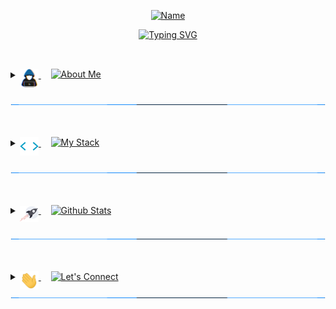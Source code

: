 <!-- Name Header -->
<p align="center">
<a href="#"><img src="https://readme-typing-svg.herokuapp.com?font=Varela+Round&size=20&pause=8000&color=36BCF7E1&center=true&vCenter=true&width=435&height=50&lines=Noor+Chasib" alt="Name" /></a>
</p>
<p align="center">
<a href="#"><img src="https://readme-typing-svg.herokuapp.com?font=Varela+Round&size=30&pause=1500&center=true&width=600&height=50&lines=Junior+Full-Stack+Web+Developer;Lighthouse+Labs+Student;Bachelor+of+Science" alt="Typing SVG" /></a>
</p>

##
<br>

<!-- About Me -->

<details> 
  <summary>
      <a href="#"> 
	<img align="middle" src="https://github.com/NoorChasib/NoorChasib/blob/main/img/about_me.gif" width="30">
      </a>
      &nbsp;&nbsp;&nbsp;
<a href="#"><img align="top" src="https://readme-typing-svg.herokuapp.com?font=Varela+Round&size=25&duration=3000&pause=5000&color=C9D1D9&multiline=true&width=200&height=40&lines=About+Me" alt="About Me" /></a>
  </summary>
  

<br>

<p>
<a href="#"><img align="middle" src="https://github.com/NoorChasib/NoorChasib/blob/main/img/arrow6.gif" width="23"></a>&nbsp;
<a href="#"><img align="top" src="https://readme-typing-svg.herokuapp.com?font=Varela+Round&size=18&pause=5000&color=C9D1D9&multiline=true&repeat=false&width=850&height=40&lines=I'm+a+junior+full-stack+web-developer+based+out+of+Victoria%2C+BC" alt="Line 1" />
</a>
</p>	
	
<p>
<a href="#"><img align="middle" src="https://github.com/NoorChasib/NoorChasib/blob/main/img/arrow6.gif" width="23"></a>&nbsp;
<a href="#"><img align="top" src="https://readme-typing-svg.herokuapp.com?font=Varela+Round&size=18&pause=5000&color=C9D1D9&multiline=true&repeat=false&width=850&height=40&lines=I+have+a+background+in+Microbiology+and+Event+Management" alt="Line 2" />
</a>
</p>
	
<p>
<a href="#"><img align="middle" src="https://github.com/NoorChasib/NoorChasib/blob/main/img/arrow6.gif" width="23"></a>&nbsp;
<a href="#"><img align="top" src="https://readme-typing-svg.herokuapp.com?font=Varela+Round&size=18&pause=5000&color=C9D1D9&multiline=true&repeat=false&width=850&height=40&lines=I'm+particulary+interested+in+app+development" alt="Line 3" />
</a>
</p>
	
<p>
<a href="#"><img align="middle" src="https://github.com/NoorChasib/NoorChasib/blob/main/img/arrow6.gif" width="23"></a>&nbsp;
<a href="#"><img align="top" src="https://readme-typing-svg.herokuapp.com?font=Varela+Round&size=18&pause=5000&color=C9D1D9&multiline=true&repeat=false&width=850&height=40&lines=I'm+always+looking+to+learn+new+things+and+try+new+experiences!" alt="Line 4" />
</a>
</p>

<br>
</details>

<a href="#"><img src="https://github.com/NoorChasib/NoorChasib/blob/main/img/line3.gif" width="100%" height="1"></a>

<br>
<br>

<!-- My Stack -->

<details> 
  <summary>
      <a href="#"> 
        <img align="middle" src="https://github.com/NoorChasib/NoorChasib/blob/main/img/skills.gif" width="30">
      </a>
	  &nbsp;&nbsp;&nbsp;
	<a href="#"><img align="top" src="https://readme-typing-svg.herokuapp.com?font=Varela+Round&size=25&duration=3000&pause=5000&color=C9D1D9&multiline=true&width=200&height=40&lines=My+Stack" alt="My Stack"/></a>
	  </a>

  </summary>
  
<br>	

<p>
<a href="#"><img align="middle" src="https://github.com/NoorChasib/NoorChasib/blob/main/img/bulb.gif" width="25"></a>
&nbsp;
<a href="#"><img align="top" src="https://readme-typing-svg.herokuapp.com?font=Varela+Round&size=21&pause=5000&color=C9D1D9&multiline=true&repeat=false&width=300&height=40&lines=What+I+use" alt="Line 5" />
</a>
</p>

<a href="#"><img alt="Chai" src="https://img.shields.io/badge/-Chai-A30701?logo=chai&logoColor=white&style=for-the-badge"></a>
<a href="#"><img alt="CSS3" src="https://img.shields.io/badge/-CSS3-1572B6?logo=css3&logoColor=white&style=for-the-badge"></a>
<a href="#"><img alt="Docker" src="https://img.shields.io/badge/-Docker-2496ED?logo=docker&logoColor=white&style=for-the-badge"></a>
<a href="#"><img alt="Express.js" src="https://img.shields.io/badge/-Express.js-000000?logo=express&logoColor=white&style=for-the-badge"></a>
<a href="#"><img alt="HTML5" src="https://img.shields.io/badge/-HTML5-E34F26?logo=html5&logoColor=white&style=for-the-badge"></a>
<a href="#"><img alt="Javascript" src="https://img.shields.io/badge/-Javascript-F7DF1E?logo=javascript&logoColor=white&style=for-the-badge"></a>
<a href="#"><img alt="Jest" src="https://img.shields.io/badge/-Jest-C21325?logo=jest&logoColor=white&style=for-the-badge"></a>
<a href="#"><img alt="jQuery" src="https://img.shields.io/badge/-jQuery-0769AD?logo=jquery&logoColor=white&style=for-the-badge"></a>
<a href="#"><img alt="Lightroom" src="https://img.shields.io/badge/-Lightroom-31A8FF?logo=adobe-lightroom&logoColor=white&style=for-the-badge"></a>
<a href="#"><img alt="Mocha" src="https://img.shields.io/badge/-Mocha-8D6748?logo=mocha&logoColor=white&style=for-the-badge"></a>
<a href="#"><img alt="NGINX" src="https://img.shields.io/badge/-NGINX-009639?logo=nginx&logoColor=white&style=for-the-badge"></a>
<a href="#"><img alt="Node.JS" src="https://img.shields.io/badge/-Node.JS-339933?logo=node-dot-js&logoColor=white&style=for-the-badge"></a>
<a href="#"><img alt="Nodemon" src="https://img.shields.io/badge/-Nodemon-76D04B?logo=nodemon&logoColor=white&style=for-the-badge"></a>
<a href="#"><img alt="npm" src="https://img.shields.io/badge/-npm-CB3837?logo=npm&logoColor=white&style=for-the-badge"></a>
<a href="#"><img alt="Portainer" src="https://img.shields.io/badge/-Portainer-13BEF9?logo=portainer&logoColor=white&style=for-the-badge"></a>
<a href="#"><img alt="PostgreSQL" src="https://img.shields.io/badge/-PostgreSQL-4169E1?logo=postgresql&logoColor=white&style=for-the-badge"></a>
<a href="#"><img alt="React" src="https://img.shields.io/badge/-React-61DAFB?logo=react&logoColor=white&style=for-the-badge"></a>
<a href="#"><img alt="Sass" src="https://img.shields.io/badge/-Sass-CC6699?logo=sass&logoColor=white&style=for-the-badge"></a>
<a href="#"><img alt="Vercel" src="https://img.shields.io/badge/-Vercel-000000?logo=vercel&logoColor=white&style=for-the-badge"></a>
<a href="#"><img alt="Zapier" src="https://img.shields.io/badge/-Zapier-FF4A00?logo=zapier&logoColor=white&style=for-the-badge"></a>
<a href="#"><img alt="Zoho" src="https://img.shields.io/badge/-Zoho-C8202B?logo=zoho&logoColor=white&style=for-the-badge"></a>


<br>

<p>
<a href="#"><img align="middle" src="https://github.com/NoorChasib/NoorChasib/blob/main/img/bulb.gif" width="25"></a>
&nbsp;
<a href="#"><img align="top" src="https://readme-typing-svg.herokuapp.com?font=Varela+Round&size=21&pause=5000&color=C9D1D9&multiline=true&repeat=false&width=300&height=40&lines=What+I'm+currently+learning" alt="Line 6" />
</a>
</p>

<a href="#"><img alt="Cypress" src="https://img.shields.io/badge/-Cypress-17202C?logo=cypress&logoColor=white&style=for-the-badge"></a>
<a href="#"><img alt="Rails" src="https://img.shields.io/badge/-Rails-CC0000?logo=ruby-on-rails&logoColor=white&style=for-the-badge"></a>
<a href="#"><img alt="Ruby" src="https://img.shields.io/badge/-Ruby-CC342D?logo=ruby&logoColor=white&style=for-the-badge"></a>


<br>

<p>
<a href="#"><img align="middle" src="https://github.com/NoorChasib/NoorChasib/blob/main/img/bulb.gif" width="25"></a>
&nbsp;
<a href="#"><img align="top" src="https://readme-typing-svg.herokuapp.com?font=Varela+Round&size=21&pause=5000&color=C9D1D9&multiline=true&repeat=false&width=300&height=40&lines=What+I'd+like+to+learn" alt="Line 7" />
</a>
</p>

<a href="#"><img alt="React Native" src="https://img.shields.io/badge/-React%20Native-61DAFB?logo=react&logoColor=white&style=for-the-badge"></a>
<a href="#"><img alt="Svelte" src="https://img.shields.io/badge/-Svelte-FF3E00?logo=svelte&logoColor=white&style=for-the-badge"></a>
<a href="#"><img alt="Swift" src="https://img.shields.io/badge/-Swift-F05138?logo=swift&logoColor=white&style=for-the-badge"></a>
<a href="#"><img alt="Tailwind CSS" src="https://img.shields.io/badge/-Tailwind%20CSS-06B6D4?logo=tailwind-css&logoColor=white&style=for-the-badge"></a>
<a href="#"><img alt="Typescript" src="https://img.shields.io/badge/-Typescript-3178C6?logo=typescript&logoColor=white&style=for-the-badge"></a>


<br>
<br>
</details>

<a href="#"><img src="https://github.com/NoorChasib/NoorChasib/blob/main/img/line3.gif" width="100%" height="1"></a>

<br>
<br>

<!-- Github Stats -->

<details> 
  <summary>
      <a href="#"> 
        <img align="middle" src="https://github.com/NoorChasib/NoorChasib/blob/main/img/rocket.gif" width="30">
      </a>
	  &nbsp;&nbsp;&nbsp;
	<a href="#"><img align="top" src="https://readme-typing-svg.herokuapp.com?font=Varela+Round&size=25&duration=3000&pause=5000&color=C9D1D9&multiline=true&width=200&height=40&lines=Github+Stats" alt="Github Stats"/></a>
	  
  </summary>
	
  <br>
  <br>
	
<div align="center">
  <a href="#">   
  <img height="180em" src="https://github-readme-stats-a4kc.vercel.app/api?username=NoorChasib&include_all_commits=true&count_private=true&show_icons=true&line_height=20&theme=react" /> 
  <img height="180em" src="https://github-readme-stats-a4kc.vercel.app/api/top-langs/?username=NoorChasib&layout=compact&show_icons=true&langs_count=8&line_height=20&theme=react" />
  </a>
</div>

<br>
</details>

<a href="#"><img src="https://github.com/NoorChasib/NoorChasib/blob/main/img/line3.gif" width="100%" height="1"></a>

<br>
<br>


<!-- Let's Connect -->

<details> 
  <summary>
      <a href="#"> 
        <img align="middle" src="https://github.com/NoorChasib/NoorChasib/blob/main/img/waving.gif" width="30">
      </a>
	  &nbsp;&nbsp;&nbsp;
	<a href="#"><img align="top" src="https://readme-typing-svg.herokuapp.com?font=Varela+Round&size=25&duration=3000&pause=5000&color=C9D1D9&multiline=true&width=200&height=40&lines=Let's+Connect" alt="Let's Connect"/></a>
	  
  </summary>
	
  <br>
  <br>
	
<a href="#"> 
<img align="bottom" src="https://github.com/NoorChasib/NoorChasib/blob/main/img/rightarrow.gif" width="30">
</a>
&nbsp;
<a href="https://www.linkedin.com/in/noor-chasib-1875131b1/" target="_blank">
<img alt="Linkedin" src="https://img.shields.io/badge/-LinkedIn-0A66C2?logo=linkedin&logoColor=white&style=for-the-badge" style="margin-bottom: 5px;">
</a>
<br>
<br>
<a href="#"> 
<img align="bottom" src="https://github.com/NoorChasib/NoorChasib/blob/main/img/rightarrow.gif" width="30">
</a>
&nbsp;
<a href="mailto:noorchasib@gmail.com?subject=Found%20you%20on%20Github!&body=Hi%20Noor%2C" target="_blank">	
<img alt="Gmail" src="https://img.shields.io/badge/-Gmail-EA4335?logo=gmail&logoColor=white&style=for-the-badge" style="margin-bottom: 5px;">
</a>
<br>
</details>
<a href="#"><img src="https://github.com/NoorChasib/NoorChasib/blob/main/img/line3.gif" width="100%" height="1"></a>

<br>
<br>

